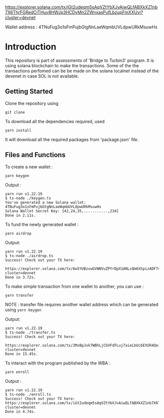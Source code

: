 
 https://explorer.solana.com/tx/iGt2udeqm5sAqVZtYbXJvAiwQLfABXkXZ1nb7X6ThrFGRedCiTHuv8HWJp3HCDyMn2ZWnxasPufLbzupFmXXUvj?cluster=devnet

Wallet address : 4TNuFug3o1sFmPujbGtgNnLaeWqmbUVLdpwURkMsuwHs

 # Introduction 
 This repository is part of assessments of 'Bridge to Turbin3' program. It is using solana blockchain to make the transactions. Some of the the transactions perfomed can be be made on the solana localnet instead of the devenet in case SOL is not available.

## Getting Started
Clone the repository using
   
    git clone

To download all the dependencies required, used
   
    yarn install

It will download all the required packages from 'package.json' file.


## Files and Functions

To create a new wallet :
   
    yarn keygen

Output : 

    
    yarn run v1.22.19
    $ ts-node ./keygen.ts
    You've generated a new Solana wallet: 4TNuFug3o1sFmPujbGtgNnLaeWqmbUVLdpwURkMsuwHs
    Solana Wallet Secret Key: 142,24,35,...........,234]
    Done in 2.11s.
To fund the newly generated wallet :
   
    yarn airdrop

Output:
    
    yarn run v1.22.19
    $ ts-node ./airdrop.ts
    Success! Check out your TX here: 
            https://explorer.solana.com/tx/6w5YUBzxwGVWNVuZPYrDpX1ANLsQm6XSpizADF7chm6zqXgvkGhFRNogsg45onAEPenKxavFKpNpCzuxkg2Frrf?cluster=devnet
    Done in 3.72s.
To make simple transaction from one wallet to another, you can use :
   
    yarn transfer

NOTE : transfer file requires another wallet address which can be generated using ```yarn keygen```

Output:


    yarn run v1.22.19
    $ ts-node ./transfer.ts
    Success! Check out your TX here: 
            https://explorer.solana.com/tx/2MxBpJxk7WBhLjCGVFdFLuj7aieLbUcbEXSR4Qe1BrYnbMM3S9D7KGhdyaE5QZmAt7TTycPBew5e8fC2junKhg5i?cluster=devnet
    Done in 15.45s.

To interact with the program published by the WBA :
   
    yarn enroll

Output :


    yarn run v1.22.19
    $ ts-node ./enroll.ts
    Success! Check out your TX here:
    https://explorer.solana.com/tx/iGt2udeqm5sAqVZtYbXJvAiwQLfABXkXZ1nb7X6ThrFGRedCiTHuv8HWJp3HCDyMn2ZWnxasPufLbzupFmXXUvj?cluster=devnet
    Done in 4.74s.